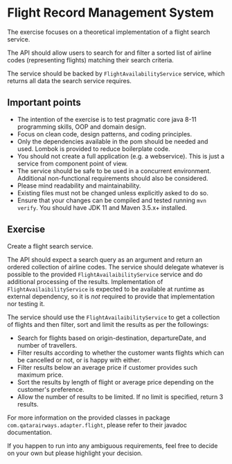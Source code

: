 # Flight Record Management System

The exercise focuses on a theoretical implementation of a flight search service.

The API should allow users to search for and filter a sorted list of airline
codes (representing flights) matching their search criteria.

The service should be backed by `FlightAvailabilityService` service, which
returns all data the search service requires.

## Important points

- The intention of the exercise is to test pragmatic core java 8-11 programming
  skills, OOP and domain design.
- Focus on clean code, design patterns, and coding principles.
- Only the dependencies available in the pom should be needed and used. Lombok
  is provided to reduce boilerplate code.
- You should not create a full application (e.g. a webservice). This is just a
  service from component point of view.
- The service should be safe to be used in a concurrent environment. Additional
  non-functional requirements should also be considered.
- Please mind readability and maintainability.
- Existing files must not be changed unless explicitly asked to do so.
- Ensure that your changes can be compiled and tested running `mvn verify`. You
  should have JDK 11 and Maven 3.5.x+ installed.

## Exercise

Create a flight search service.

The API should expect a search query as an argument and return an ordered
collection of airline codes. The service should delegate whatever is possible to
the provided `FlightAvailaibilityService`
service and do additional processing of the results. Implementation
of `FlightAvailaibilityService`
is expected to be available at runtime as external dependency, so it is *not*
required to provide that implementation nor testing it.

The service should use the `FlightAvailaibilityService` to get a collection of
flights and then filter, sort and limit the results as per the followings:

- Search for flights based on origin-destination, departureDate, and number of
  travellers.
- Filter results according to whether the customer wants flights which can be
  cancelled or not, or is happy with either.
- Filter results below an average price if customer provides such maximum price.
- Sort the results by length of flight or average price depending on the
  customer's preference.
- Allow the number of results to be limited. If no limit is specified, return 3
  results.

For more information on the provided classes in
package `com.qatarairways.adapter.flight`, please refer to their javadoc
documentation.

If you happen to run into any ambiguous requirements, feel free to decide on
your own but please highlight your decision.
